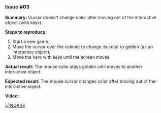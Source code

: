 ### Issue #03

**Summary:** Cursor doesn't change color after moving out of the interactive object (with keys).

**Steps to reproduce:**

1. Start a new game.
2. Move the cursor over the cabinet to change its color to golden (as an interactive object),
3. Move the hero with keys until the screen moves.

**Actual result:** The mouse color stays golden until moves to another interactive object.

**Expected result:** The mouse cursor changes color after moving out of the interactive object.

**Video:**

[![NQA03](/Test_Case_Studies/No_Questions_Asked/03.png)](https://github.com/lukmarcus/Today-I-Learned/raw/main/Test_Case_Studies/No_Questions_Asked/03.mp4)
